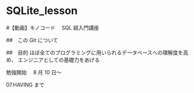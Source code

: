 # SQLite_lesson

#【動画】キノコード　 SQL 超入門講座

##　この Git について

##　目的
ほぼ全てのプログラミングに用いられるデータベースへの理解度を高め、
エンジニアとしての基礎力をあげる

勉強開始　 8 月 10 日〜

07.HAVING まで
